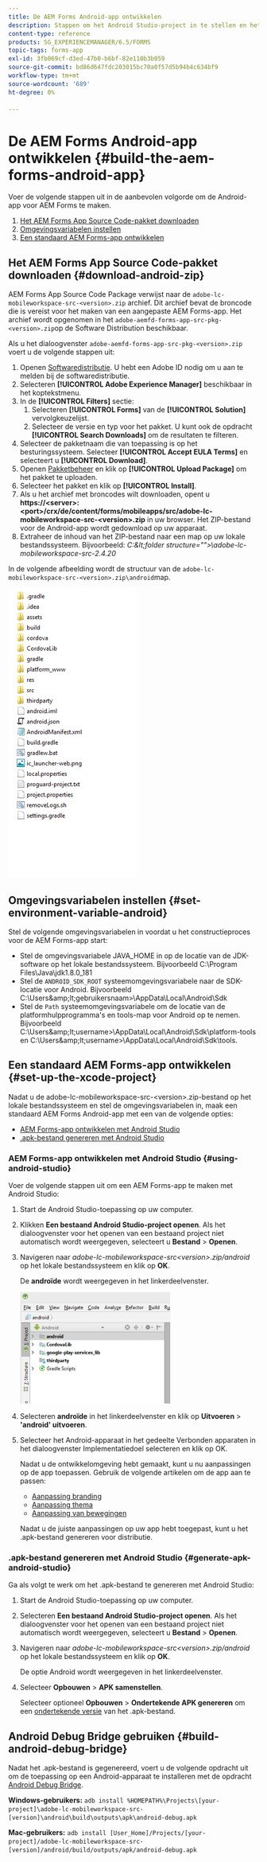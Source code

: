 ```yaml
---
title: De AEM Forms Android-app ontwikkelen
description: Stappen om het Android Studio-project in te stellen en het .apk-bestand voor de AEM Forms-app voor Android te maken
content-type: reference
products: SG_EXPERIENCEMANAGER/6.5/FORMS
topic-tags: forms-app
exl-id: 3fb069cf-d3ed-47b0-b6bf-82e110b3b059
source-git-commit: bd86d647fdc203015bc70a0f57d5b94b4c634bf9
workflow-type: tm+mt
source-wordcount: '689'
ht-degree: 0%

---
```


# De AEM Forms Android-app ontwikkelen {#build-the-aem-forms-android-app}

Voer de volgende stappen uit in de aanbevolen volgorde om de Android-app voor AEM Forms te maken.

1. [Het AEM Forms App Source Code-pakket downloaden](#download-android-zip)
1. [Omgevingsvariabelen instellen](#set-environment-variable-android)
1. [Een standaard AEM Forms-app ontwikkelen](#set-up-the-xcode-project)

## Het AEM Forms App Source Code-pakket downloaden {#download-android-zip}

AEM Forms App Source Code Package verwijst naar de `adobe-lc-mobileworkspace-src-<version>.zip` archief. Dit archief bevat de broncode die is vereist voor het maken van een aangepaste AEM Forms-app. Het archief wordt opgenomen in het `adobe-aemfd-forms-app-src-pkg-<version>.zip`op de Software Distribution beschikbaar.

Als u het dialoogvenster `adobe-aemfd-forms-app-src-pkg-<version>.zip` voert u de volgende stappen uit:

1. Openen [Softwaredistributie](https://experience.adobe.com/downloads). U hebt een Adobe ID nodig om u aan te melden bij de softwaredistributie.
1. Selecteren **[!UICONTROL Adobe Experience Manager]** beschikbaar in het koptekstmenu.
1. In de **[!UICONTROL Filters]** sectie:
   1. Selecteren **[!UICONTROL Forms]** van de **[!UICONTROL Solution]** vervolgkeuzelijst.
   2. Selecteer de versie en typ voor het pakket. U kunt ook de opdracht **[!UICONTROL Search Downloads]** om de resultaten te filteren.
1. Selecteer de pakketnaam die van toepassing is op het besturingssysteem. Selecteer **[!UICONTROL Accept EULA Terms]** en selecteert u **[!UICONTROL Download]**.
1. Openen [Pakketbeheer](https://experienceleague.adobe.com/docs/experience-manager-65/administering/contentmanagement/package-manager.html)  en klik op **[!UICONTROL Upload Package]** om het pakket te uploaden.
1. Selecteer het pakket en klik op **[!UICONTROL Install]**.
1. Als u het archief met broncodes wilt downloaden, opent u **https://&lt;server>:&lt;port>/crx/de/content/forms/mobileapps/src/adobe-lc-mobileworkspace-src-&lt;version>.zip** in uw browser. Het ZIP-bestand voor de Android-app wordt gedownload op uw apparaat.
1. Extraheer de inhoud van het ZIP-bestand naar een map op uw lokale bestandssysteem. Bijvoorbeeld: *C:\&lt;folder structure=&quot;&quot;>\adobe-lc-mobileworkspace-src-2.4.20*

In de volgende afbeelding wordt de structuur van de `adobe-lc-mobileworkspace-src-<version>.zip\android`map.

![zip_android_folder_structure](assets/zip_android_folder_structure.png)

## Omgevingsvariabelen instellen {#set-environment-variable-android}

Stel de volgende omgevingsvariabelen in voordat u het constructieproces voor de AEM Forms-app start:

* Stel de omgevingsvariabele JAVA_HOME in op de locatie van de JDK-software op het lokale bestandssysteem. Bijvoorbeeld C:\Program Files\Java\jdk1.8.0_181
* Stel de `ANDROID_SDK_ROOT` systeemomgevingsvariabele naar de SDK-locatie voor Android. Bijvoorbeeld C:\Users\&amp;lt;gebruikersnaam>\AppData\Local\Android\Sdk
* Stel de `Path` systeemomgevingsvariabele om de locatie van de platformhulpprogramma&#39;s en tools-map voor Android op te nemen. Bijvoorbeeld C:\Users\&amp;lt;username>\AppData\Local\Android\Sdk\platform-tools en C:\Users\&amp;lt;username>\AppData\Local\Android\Sdk\tools.

## Een standaard AEM Forms-app ontwikkelen {#set-up-the-xcode-project}

Nadat u de adobe-lc-mobileworkspace-src-&lt;version>.zip-bestand op het lokale bestandssysteem en stel de omgevingsvariabelen in, maak een standaard AEM Forms Android-app met een van de volgende opties:

* [AEM Forms-app ontwikkelen met Android Studio](#using-android-studio)
* [.apk-bestand genereren met Android Studio](#generate-apk-android-studio)

### AEM Forms-app ontwikkelen met Android Studio {#using-android-studio}

Voer de volgende stappen uit om een AEM Forms-app te maken met Android Studio:

1. Start de Android Studio-toepassing op uw computer.
1. Klikken **Een bestaand Android Studio-project openen**. Als het dialoogvenster voor het openen van een bestaand project niet automatisch wordt weergegeven, selecteert u **Bestand** > **Openen**.
1. Navigeren naar *adobe-lc-mobileworkspace-src&lt;version>.zip/android* op het lokale bestandssysteem en klik op **OK**.

   De **androïde** wordt weergegeven in het linkerdeelvenster.

   ![android_folder_studio](assets/android_folder_studio.png)

1. Selecteren **androïde** in het linkerdeelvenster en klik op **Uitvoeren** > **&#39;android&#39; uitvoeren**.
1. Selecteer het Android-apparaat in het gedeelte Verbonden apparaten in het dialoogvenster Implementatiedoel selecteren en klik op OK.

   Nadat u de ontwikkelomgeving hebt gemaakt, kunt u nu aanpassingen op de app toepassen. Gebruik de volgende artikelen om de app aan te passen:

   * [Aanpassing branding](/help/forms/using/branding-customization.md)
   * [Aanpassing thema](/help/forms/using/theme-customization.md)
   * [Aanpassing van bewegingen](/help/forms/using/gesture-customization.md)

   Nadat u de juiste aanpassingen op uw app hebt toegepast, kunt u het .apk-bestand genereren voor distributie.

### .apk-bestand genereren met Android Studio {#generate-apk-android-studio}

Ga als volgt te werk om het .apk-bestand te genereren met Android Studio:

1. Start de Android Studio-toepassing op uw computer.
1. Selecteren **Een bestaand Android Studio-project openen**. Als het dialoogvenster voor het openen van een bestaand project niet automatisch wordt weergegeven, selecteert u **Bestand** > **Openen**.
1. Navigeren naar *adobe-lc-mobileworkspace-src&lt;version>.zip/android* op het lokale bestandssysteem en klik op **OK**.

   De optie Android wordt weergegeven in het linkerdeelvenster.

1. Selecteer **Opbouwen** > **APK samenstellen**.

   Selecteer optioneel **Opbouwen** > **Ondertekende APK genereren** om een [ondertekende versie](https://developer.android.com/studio/publish/app-signing) van het .apk-bestand.

## Android Debug Bridge gebruiken {#build-android-debug-bridge}

Nadat het .apk-bestand is gegenereerd, voert u de volgende opdracht uit om de toepassing op een Android-apparaat te installeren met de opdracht [Android Debug Bridge](https://developer.android.com/tools/adb).

**Windows-gebruikers:** `adb install %HOMEPATH%\Projects\[your-project]\adobe-lc-mobileworkspace-src-[version]\android\build\outputs\apk\android-debug.apk`

**Mac-gebruikers:** `adb install [User_Home]/Projects/[your-project]/adobe-lc-mobileworkspace-src-[version]/android/build/outputs/apk/android-debug.apk`
